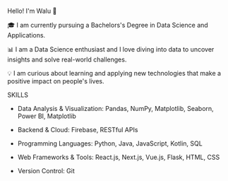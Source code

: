 
Hello! I'm Walu 👋 

🎓 I am currently pursuing a Bachelors's Degree in Data Science and Applications.

📊 I am a Data Science enthusiast and I love diving into data to uncover insights and solve real-world challenges.

💡 I am curious about learning and applying new technologies that make a positive impact on people's lives.


SKILLS
- Data Analysis & Visualization: Pandas, NumPy, Matplotlib, Seaborn, Power BI, Matplotlib

- Backend & Cloud: Firebase, RESTful APIs

- Programming Languages: Python, Java, JavaScript, Kotlin, SQL

- Web Frameworks & Tools: React.js, Next.js, Vue.js, Flask, HTML, CSS

- Version Control: Git


